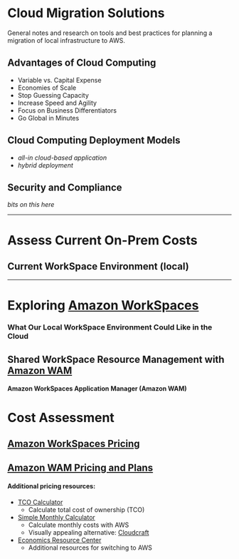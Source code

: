 # Cloud Migration Solutions  

General notes and research on tools and best practices for planning a migration of local infrastructure to AWS.  

## Advantages of Cloud Computing  

* Variable vs. Capital Expense  
* Economies of Scale  
* Stop Guessing Capacity  
* Increase Speed and Agility  
* Focus on Business Differentiators  
* Go Global in Minutes  

## Cloud Computing Deployment Models  

* *all-in cloud-based application*  
* *hybrid deployment*  

## Security and Compliance  

*bits on this here*  

***  

# Assess Current On-Prem Costs  

## Current WorkSpace Environment (local)   

***  
  
# Exploring [Amazon WorkSpaces](https://aws.amazon.com/workspaces/)  

### What Our Local WorkSpace Environment Could Like in the Cloud  

## Shared WorkSpace Resource Management with [Amazon WAM](https://docs.aws.amazon.com/wam/latest/adminguide/what_is.html)  
#### Amazon WorkSpaces Application Manager (Amazon WAM)  

# Cost Assessment    

## [Amazon WorkSpaces Pricing](https://aws.amazon.com/workspaces/pricing/)  

## [Amazon WAM Pricing and Plans](https://aws.amazon.com/workspaces/applicationmanager/#pricing)  
#### Additional pricing resources:  

* [TCO Calculator](https://aws.amazon.com/tco-calculator/)  
    * Calculate total cost of ownership (TCO)  
* [Simple Monthly Calculator](http://calculator.s3.amazonaws.com/index.html)  
    * Calculate monthly costs with AWS  
    * Visually appealing alternative: [Cloudcraft](https://cloudcraft.co/)
* [Economics Resource Center](https://aws.amazon.com/economics/resources/)  
    * Additional resources for switching to AWS  